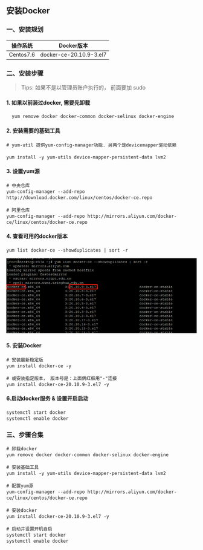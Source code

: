 ## 安装Docker


### 一、安装规划
| 操作系统   | Docker版本|
| --------- | --------  |
| Centos7.6 | docker-ce-20.10.9-3.el7 |

### 二、安装步骤
> Tips: 如果不是以管理员账户执行的， 前面要加 sudo

#### 1. 如果以前装过docker, 需要先卸载
```
  yum remove docker docker-common docker-selinux docker-engine
```

#### 2. 安装需要的基础工具
```
# yum-util 提供yum-config-manager功能. 另两个是devicemapper驱动依赖

yum install -y yum-utils device-mapper-persistent-data lvm2
```

#### 3. 设置yum源
```
# 中央仓库
yum-config-manager --add-repo http://download.docker.com/linux/centos/docker-ce.repo

# 阿里仓库
yum-config-manager --add-repo http://mirrors.aliyun.com/docker-ce/linux/centos/docker-ce.repo
```

#### 4. 查看可用的docker版本
```
yum list docker-ce --showduplicates | sort -r
```
![img.png](images/docker_version.png)

#### 5. 安装Docker
```
# 安装最新稳定版
yum install docker-ce -y

# 或安装指定版本， 版本号是：上面俩红框用"-"连接
yum install docker-ce-20.10.9-3.el7 -y
```

#### 6.启动docker服务 & 设置开启启动
```
systemctl start docker
systemctl enable docker
```




### 三、步骤合集
```
# 卸载docker
yum remove docker docker-common docker-selinux docker-engine

# 安装基础工具
yum install -y yum-utils device-mapper-persistent-data lvm2

# 配置yum源
yum-config-manager --add-repo http://mirrors.aliyun.com/docker-ce/linux/centos/docker-ce.repo

# 安装docker
yum install docker-ce-20.10.9-3.el7 -y

# 启动并设置开机自启
systemctl start docker
systemctl enable docker
```